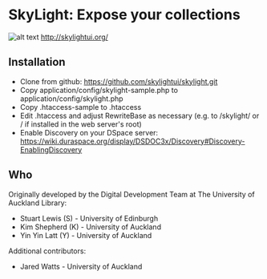 SkyLight: Expose your collections
=================================
![alt text](https://raw.github.com/skylightui/skylight/master/theme/default/images/skylight.jpg "SkyLight logo") http://skylightui.org/

Installation
------------
 * Clone from github: https://github.com/skylightui/skylight.git
 * Copy application/config/skylight-sample.php to application/config/skylight.php
 * Copy .htaccess-sample to .htaccess
 * Edit .htaccess and adjust RewriteBase as necessary (e.g. to /skylight/ or / if installed in the web server's root)
 * Enable Discovery on your DSpace server: https://wiki.duraspace.org/display/DSDOC3x/Discovery#Discovery-EnablingDiscovery

Who
---
Originally developed by the Digital Development Team at The University of Auckland Library:
 * Stuart Lewis (S) - University of Edinburgh
 * Kim Shepherd (K) - University of Auckland
 * Yin Yin Latt (Y) - University of Auckland

Additional contributors:
 * Jared Watts - University of Auckland